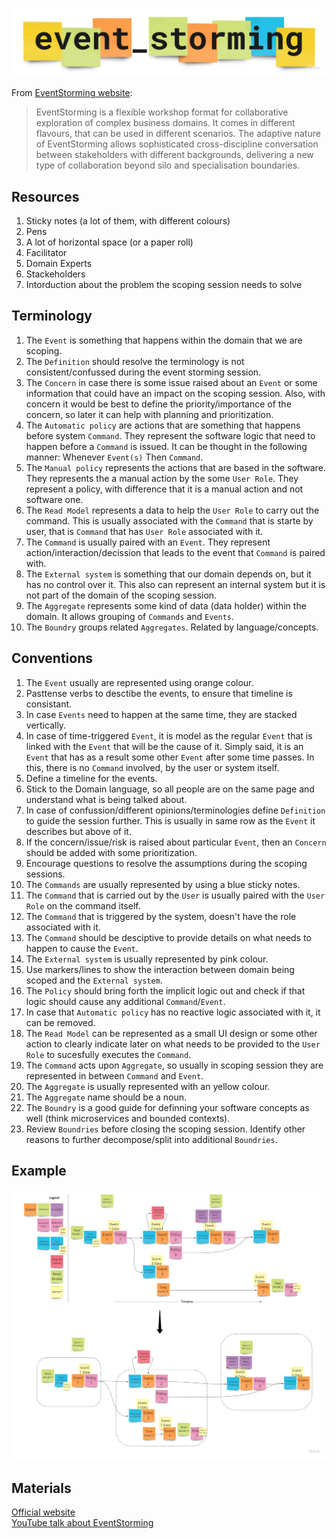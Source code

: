 ![Event Storming](resources/header.jpg)

From [EventStorming website](https://www.eventstorming.com/):  
>EventStorming is a flexible workshop format for collaborative exploration of complex business domains. It comes in different flavours, that can be used in different scenarios. The adaptive nature of EventStorming allows sophisticated cross-discipline conversation between stakeholders with different backgrounds, delivering a new type of collaboration beyond silo and specialisation boundaries.

## Resources

1. Sticky notes (a lot of them, with different colours)
2. Pens  
3. A lot of horizontal space (or a paper roll)
4. Facilitator
5. Domain Experts
6. Stackeholders
7. Intorduction about the problem the scoping session needs to solve

## Terminology

1. The `Event` is something that happens within the domain that we are scoping.
2. The `Definition` should resolve the terminology is not consistent/confussed during the event storming session.
3. The `Concern` in case there is some issue raised about an `Event` or some information that could have an impact on the scoping session. Also, with concern it would be best to define the priority/importance of the concern, so later it can help with planning and prioritization.
4. The `Automatic policy` are actions that are something that happens before system `Command`. They represent the software logic that need to happen before a `Command` is issued. It can be thought in the following manner: Whenever `Event(s)` Then `Command`.
5. The `Manual policy` represents the actions that are based in the software. They represents the a manual action by the some `User Role`. They represent a policy, with difference that it is a manual action and not software one.
6. The `Read Model` represents a data to help the `User Role` to carry out the command. This is usually associated with the `Command` that is starte by user, that is `Command` that has `User Role` associated with it.
7. The `Command` is usually paired with an `Event`. They represent action/interaction/decission that leads to the event that `Command` is paired with.
8. The `External system` is something that our domain depends on, but it has no control over it. This also can represent an internal system but it is not part of the domain of the scoping session.
9. The `Aggregate` represents some kind of data (data holder) within the domain. It allows grouping of `Commands` and `Events`.
10. The `Boundry` groups related `Aggregates`. Related by language/concepts.

## Conventions

1. The `Event` usually are represented using orange colour.
2. Pasttense verbs to desctibe the events, to ensure that timeline is consistant.
3. In case `Events` need to happen at the same time, they are stacked vertically.
4. In case of time-triggered `Event`, it is model as the regular `Event` that is linked with the `Event` that will be the cause of it. Simply said, it is an `Event` that has as a result some other `Event` after some time passes. In this, there is no `Command` involved, by the user or system itself.
5. Define a timeline for the events.
6. Stick to the Domain language, so all people are on the same page and understand what is being talked about.
7. In case of confussion/different opinions/terminologies define `Definition` to guide the session further. This is usually in same row as the `Event` it describes but above of it.
8. If the concern/issue/risk is raised about particular `Event`, then an `Concern` should be added with some prioritization.
9. Encourage questions to resolve the assumptions during the scoping sessions.
10. The `Commands` are usually represented by using a blue sticky notes.
11. The `Command` that is carried out by the `User` is usually paired with the `User Role` on the command itself.
12. The `Command` that is triggered by the system, doesn't have the role associated with it.
13. The `Command` should be desciptive to provide details on what needs to happen to cause the `Event`.
14. The `External system` is usually represented by pink colour.
15. Use markers/lines to show the interaction between domain being scoped and the `External system`.
16. The `Policy` should bring forth the implicit logic out and check if that logic should cause any additional `Command`/`Event`.
17. In case that `Automatic policy` has no reactive logic associated with it, it can be removed.
18. The `Read Model` can be represented as a small UI design or some other action to clearly indicate later on what needs to be provided to the `User Role` to sucesfully executes the `Command`.
19. The `Command` acts upon `Aggregate`, so usually in scoping session they are represented in between `Command` and `Event`.
20. The `Aggregate` is usually represented with an yellow colour.
21. The `Aggregate` name should be a noun.
22. The `Boundry` is a good guide for definning your software concepts as well (think microservices and bounded contexts).
23. Review `Boundries` before closing the scoping session. Identify other reasons to further decompose/split into additional `Boundries`.

## Example

![Example of Event Storming](resources/event_storming.jpg)

## Materials

[Official website](https://www.eventstorming.com/#resources)  
[YouTube talk about EventStorming](https://www.youtube.com/watch?v=1i6QYvYhlYQ)